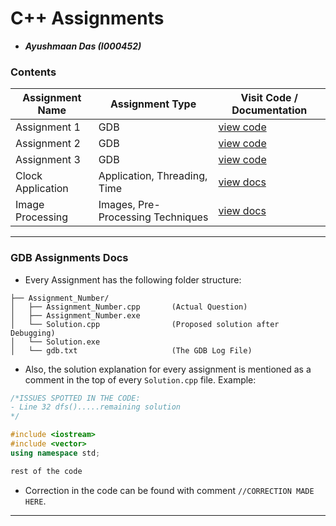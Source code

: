 # C++ Assignments

- **_Ayushmaan Das (I000452)_**

### Contents

| Assignment Name   | Assignment Type                   | Visit Code / Documentation                            |
| ----------------- | --------------------------------- | ----------------------------------------------------- |
| Assignment 1      | GDB                               | [view code](Assignment_1/Solution.cpp)                |
| Assignment 2      | GDB                               | [view code](Assignment_2/Solution.cpp)                |
| Assignment 3      | GDB                               | [view code](Assignment_3/Solution.cpp)                |
| Clock Application | Application, Threading, Time      | [view docs](Clock_Assignment/README.md)               |
| Image Processing  | Images, Pre-Processing Techniques | [view docs](Image_Preprocessing_Assignment/README.md) |

<hr>

### GDB Assignments Docs

- Every Assignment has the following folder structure:

```
├── Assignment_Number/
│   ├── Assignment_Number.cpp       (Actual Question)
│   ├── Assignment_Number.exe
│   └── Solution.cpp                (Proposed solution after Debugging)
│   └── Solution.exe
│   └── gdb.txt                     (The GDB Log File)
```

- Also, the solution explanation for every assignment is mentioned as a comment in the
  top of every `Solution.cpp` file. Example:

```cpp
/*ISSUES SPOTTED IN THE CODE:
- Line 32 dfs().....remaining solution
*/

#include <iostream>
#include <vector>
using namespace std;

rest of the code
```

- Correction in the code can be found with comment `//CORRECTION MADE HERE`.

<hr>
